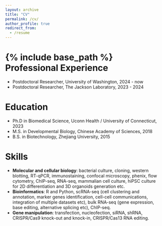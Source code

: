 ```yaml
---
layout: archive
title: "CV"
permalink: /cv/
author_profile: true
redirect_from:
  - /resume
---
```


{% include base_path %}
Professional Experience
======
* Postdoctoral Researcher, University of Washington, 2024 - now
* Postdoctoral Researcher, The Jackson Laboratory, 2023 - 2024

Education
======
* Ph.D in Biomedical Science, Uconn Health / University of Connecticut, 2023
* M.S. in Developmental Biology, Chinese Academy of Sciences, 2018
* B.S. in Biotechnology, Zhejiang University, 2015

Skills
======
- **Molecular and cellular biology**: bacterial culture, cloning, western blotting, RT-qPCR, immunostaining, confocal microscopy, phenix, flow cytometry, ChIP-seq, RNA-seq, mammalian cell culture, hiPSC culture for 2D differentiation and 3D organoids generation etc.
- **Bioinformatics**: R and Python, scRNA-seq (cell clustering and annotation, marker genes identification, cell-cell communications, integration of multiple datasets etc), bulk RNA-seq (gene expression, base editing, alternative splicing etc), ChIP-seq. 
- **Gene manipulation**: transfection, nucleofection, siRNA, shRNA, CRISPR/Cas9 knock-out and knock-in, CRISPR/Cas13 RNA editing.